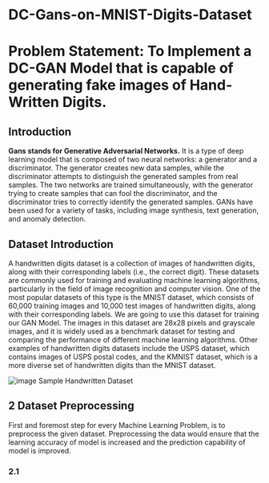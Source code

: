 # DC-Gans-on-MNIST-Digits-Dataset
# Problem Statement: To Implement a DC-GAN Model that is capable of generating fake images of Hand-Written Digits.

## Introduction 
**Gans stands for Generative Adversarial Networks.** It is a type of deep learning model that is composed of two neural networks: a generator and a discriminator. The generator creates new data samples, while the discriminator attempts to distinguish the generated samples from real samples. The two networks are trained simultaneously, with the generator trying to create samples that can fool the discriminator, and the discriminator tries to correctly identify the generated samples. GANs have been used for a variety of tasks, including image synthesis, text generation, and anomaly detection.

## Dataset Introduction
A handwritten digits dataset is a collection of images of handwritten digits, along with their corresponding labels (i.e., the correct digit). These datasets are commonly used for training and evaluating machine learning algorithms, particularly in the field of image recognition and computer vision. One of the most popular datasets of this type is the MNIST dataset, which consists of 60,000 training images and 10,000 test images of handwritten digits, along with their corresponding labels. We are going to use this dataset for training our GAN Model. The images in this dataset are 28x28 pixels and grayscale images, and it is widely used as a benchmark dataset for testing and comparing the performance of different machine learning algorithms. Other examples of handwritten digits datasets include the USPS dataset, which contains images of USPS postal codes, and the KMNIST dataset, which is a more diverse set of handwritten digits than the MNIST dataset.

![image](https://user-images.githubusercontent.com/52740449/226985487-719c16fb-af4e-4250-ae13-6abe66138725.png)
                                                 Sample Handwritten Dataset
                                                 
## 2 Dataset Preprocessing
First and foremost step for every Machine Learning Problem, is to preprocess the given dataset. Preprocessing the data would ensure that the learning accuracy of model is increased and the prediction capability of model is improved.
### 2.1 
